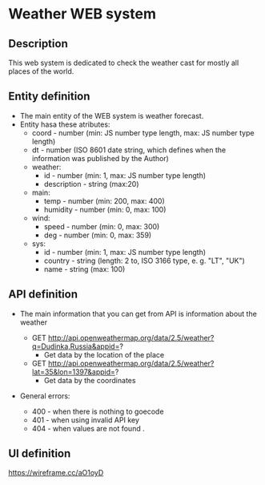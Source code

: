 # Weather WEB system

## Description
This web system is dedicated to check the weather cast for mostly all places of the world.

## Entity definition
-  The main entity of the WEB system is weather forecast.
-  Entity hasa these atributes:
    - coord - number (min: JS number type length, max: JS number type length)
    - dt - number (ISO 8601 date string, which defines when the information was published by the Author)
    - weather:
        - id - number (min: 1, max: JS number type length)
        - description - string (max:20)
    - main:
        - temp - number (min: 200, max: 400)
        - humidity - number (min: 0, max: 100)
    - wind:
        - speed - number (min: 0, max: 300)
        - deg - number (min: 0, max: 359)
    - sys:
        - id - number (min: 1, max: JS number type length)
        - country - string (length: 2 to, ISO 3166 type, e. g. "LT", "UK")
        - name - string (max: 100) 
        
        
        

## API definition

- The main information that you can get from API is information about the weather
    - GET http://api.openweathermap.org/data/2.5/weather?q=Dudinka,Russia&appid=?
        - Get data by the location of the place
    - GET http://api.openweathermap.org/data/2.5/weather?lat=35&lon=1397&appid=?
        - Get data by the coordinates

- General errors:
    - 400 - when there is nothing to goecode
    - 401 - when using invalid API key
    - 404 - when values are not found
.
## UI definition

https://wireframe.cc/aO1oyD
